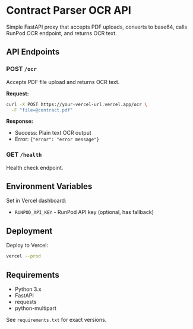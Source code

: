 # Contract Parser OCR API

Simple FastAPI proxy that accepts PDF uploads, converts to base64, calls RunPod OCR endpoint, and returns OCR text.

## API Endpoints

### POST `/ocr`
Accepts PDF file upload and returns OCR text.

**Request:**
```bash
curl -X POST https://your-vercel-url.vercel.app/ocr \
  -F "file=@contract.pdf"
```

**Response:**
- Success: Plain text OCR output
- Error: `{"error": "error message"}`

### GET `/health`
Health check endpoint.

## Environment Variables

Set in Vercel dashboard:
- `RUNPOD_API_KEY` - RunPod API key (optional, has fallback)

## Deployment

Deploy to Vercel:
```bash
vercel --prod
```

## Requirements

- Python 3.x
- FastAPI
- requests
- python-multipart

See `requirements.txt` for exact versions.

